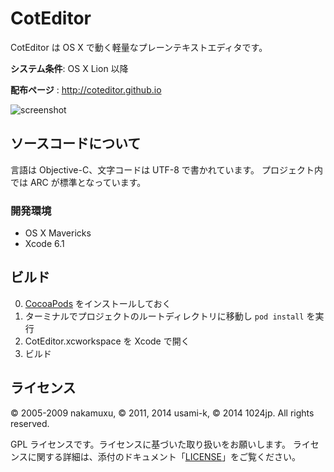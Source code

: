 
CotEditor
=============================

CotEditor は OS X で動く軽量なプレーンテキストエディタです。

__システム条件__: OS X Lion 以降

__配布ページ__ : <http://coteditor.github.io>

![screenshot](http://coteditor.github.io/img/screenshot.png)



ソースコードについて
-----------------------------
言語は Objective-C、文字コードは UTF-8 で書かれています。
プロジェクト内では ARC が標準となっています。


### 開発環境
- OS X Mavericks
- Xcode 6.1



ビルド
-----------------------------
0. [CocoaPods](http://cocoapods.org) をインストールしておく
1. ターミナルでプロジェクトのルートディレクトリに移動し `pod install` を実行
2. CotEditor.xcworkspace を Xcode で開く
3. ビルド



ライセンス
-----------------------------
© 2005-2009 nakamuxu,
© 2011, 2014 usami-k,
© 2014 1024jp.
All rights reserved.

GPL ライセンスです。ライセンスに基づいた取り扱いをお願いします。
ライセンスに関する詳細は、添付のドキュメント「[LICENSE](LICENSE)」をご覧ください。
